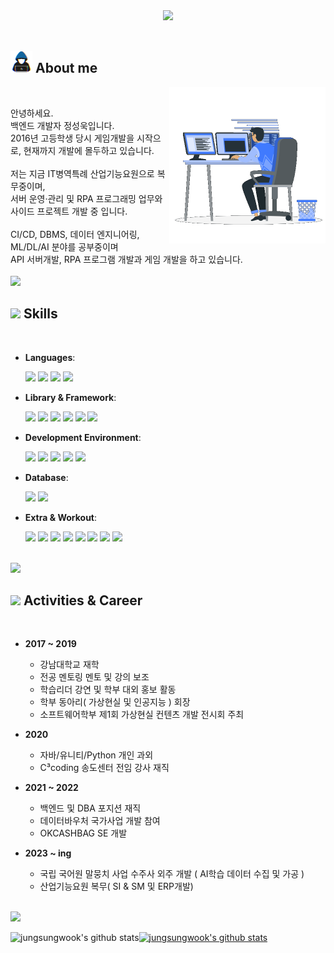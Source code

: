 <div align="center">
<img src="https://capsule-render.vercel.app/api?type=waving&section=header&color=auto&height=300&section=header&desc=SungWook's%20GitHub&text=WELCOME&fontSize=60" />
</div>
<br>

## <picture><img src = "https://github.com/0xAbdulKhalid/0xAbdulKhalid/raw/main/assets/mdImages/about_me.gif" width = 35px></picture> About me
<picture> <img align="right" src="https://github.com/0xAbdulKhalid/0xAbdulKhalid/raw/main/assets/mdImages/Right_Side.gif" width = 250px></picture>
<br>
<div align="left">
  안녕하세요.<br>백엔드 개발자 정성욱입니다.<br>
  2016년 고등학생 당시 게임개발을 시작으로, 현재까지 개발에 몰두하고 있습니다.<br>
  <br>
  저는 지금 IT병역특례 산업기능요원으로 복무중이며,<br>
  서버 운영·관리 및 RPA 프로그래밍 업무와 사이드 프로젝트 개발 중 입니다.<br>
  <br>
  CI/CD, DBMS, 데이터 엔지니어링, ML/DL/AI 분야를 공부중이며<br>
  API 서버개발, RPA 프로그램 개발과 게임 개발을 하고 있습니다.<br>
</div>
<br>
<img src="https://user-images.githubusercontent.com/73097560/115834477-dbab4500-a447-11eb-908a-139a6edaec5c.gif">

## <img src="https://media2.giphy.com/media/QssGEmpkyEOhBCb7e1/giphy.gif?cid=ecf05e47a0n3gi1bfqntqmob8g9aid1oyj2wr3ds3mg700bl&rid=giphy.gif" width ="25"><b> Skills</b>
<br>
<p align="center">

- **Languages**:
  
    <a target="_blank"><img src="https://img.shields.io/badge/C Sharp-239120?style=flat-square&logo=C Sharp&logoColor=white"/></a>
    <a target="_blank"><img src="https://img.shields.io/badge/Python-3776AB?style=flat-square&logo=Python&logoColor=white"/></a>
    <a target="_blank"><img src="https://img.shields.io/badge/JS-F7DF1E?style=flat-square&logo=JavaScript&logoColor=white"/></a>
    <a target="_blank"><img src="https://img.shields.io/badge/TS-3178C6?style=flat-square&logo=TypeScript&logoColor=white"/></a>

- **Library & Framework**:
  
    <a target="_blank"><img src="https://img.shields.io/badge/Node.JS-339933?style=flat-square&logo=Node.js&logoColor=white"/></a>
    <a target="_blank"><img src="https://img.shields.io/badge/NestJS-E0234E?style=flat-square&logo=NestJs&logoColor=white"/></a>
    <a target="_blank"><img src="https://img.shields.io/badge/OpenCV-5C3EE8?style=flat-square&logo=OpenCV&logoColor=white"/></a> 
    <a target="_blank"><img src="https://img.shields.io/badge/Unity-FFFFFF?style=flat-square&logo=Unity&logoColor=black"/></a>
    <a target="_blank"><img src="https://img.shields.io/badge/Puppeteer-40B5A4?style=flat-square&logo=Puppeteer&logoColor=black"/></a>
    <a target="_blank"><img src="https://img.shields.io/badge/Keras-D00000?style=flat-square&logo=Keras&logoColor=white"/></a>

- **Development Environment**:
  
    <a target="_blank"><img src="https://img.shields.io/badge/Npm-CB3837?style=flat-square&logo=npm&logoColor=white"/></a>
    <a target="_blank"><img src="https://img.shields.io/badge/git-F05032?style=flat-square&logo=Git&logoColor=white"/></a>
    <a target="_blank"><img src="https://img.shields.io/badge/AWS-232f32?style=flat-square&logo=Amazon AWS&logoColor=white"/></a>
    <a target="_blank"><img src="https://img.shields.io/badge/ASUS-000000?style=flat-square&logo=ASUS&logoColor=white"/></a>
    <a target="_blank"><img src="https://img.shields.io/badge/Docker-2496ED?style=flat-square&logo=Docker&logoColor=white"/></a>
  
- **Database**:
  
    <a target="_blank"><img src="https://img.shields.io/badge/PostgreSQL-4169E1?style=flat-square&logo=PostgreSQL&logoColor=white"/></a>
    <a target="_blank"><img src="https://img.shields.io/badge/MariaDB-003545?style=flat-square&logo=MariaDB&logoColor=white"/></a>
  
- **Extra & Workout**:
    
    <a target="_blank"><img src="https://img.shields.io/badge/Oracle Database-F80000?style=flat-square&logo=Oracle&logoColor=white"/></a>
    <a target="_blank"><img src="https://img.shields.io/badge/PyTorch-EE4C2C?style=flat-square&logo=PyTorch&logoColor=white"/></a>
    <a target="_blank"><img src="https://img.shields.io/badge/TensorFlow-FF6F00?style=flat-square&logo=TensorFlow&logoColor=white"/></a>
    <a target="_blank"><img src="https://img.shields.io/badge/Elastic Search-005571?style=flat-square&logo=Elasticsearch&logoColor=white"/></a>
    <a target="_blank"><img src="https://img.shields.io/badge/React-61DAFB?style=flat-square&logo=React&logoColor=white"/></a>
    <a target="_blank"><img src="https://img.shields.io/badge/Electron-47848F?style=flat-square&logo=Electron&logoColor=white"/></a>
    <a target="_blank"><img src="https://img.shields.io/badge/Amazon SQS-FF4F8B?style=flat-square&logo=Amazon SQS&logoColor=white"/></a>
    <a target="_blank"><img src="https://img.shields.io/badge/AWS Lambda-FF9900?style=flat-square&logo=AWS Lambda&logoColor=white"/></a>
    

</p>
<br>
<img src="https://user-images.githubusercontent.com/73097560/115834477-dbab4500-a447-11eb-908a-139a6edaec5c.gif">

## <img src="https://media4.giphy.com/media/s99VUdNNp2kzYJDq4B/giphy.gif?cid=ecf05e4717fu30ruptwcesdy6iw3ceh7l9ghdgo277zgx4gp&rid=giphy.gif&ct=s" width ="50"><b> Activities & Career</b>
<br>
<p align="center">
  
  - **2017 ~ 2019**
    - 강남대학교 재학
    - 전공 멘토링 멘토 및 강의 보조
    - 학습리더 강연 및 학부 대외 홍보 활동
    - 학부 동아리( 가상현실 및 인공지능 ) 회장
    - 소프트웨어학부 제1회 가상현실 컨텐츠 개발 전시회 주최
  
  - **2020**
    - 자바/유니티/Python 개인 과외
    - C³coding 송도센터 전임 강사 재직
    
  - **2021 ~ 2022**
    - 백엔드 및 DBA 포지션 재직
    - 데이터바우처 국가사업 개발 참여
    - OKCASHBAG SE 개발

  - **2023 ~ ing**
    - 국립 국어원 말뭉치 사업 수주사 외주 개발 ( AI학습 데이터 수집 및 가공 )
    - 산업기능요원 복무( SI & SM 및 ERP개발)
  
</p>
<br>
<img src="https://user-images.githubusercontent.com/73097560/115834477-dbab4500-a447-11eb-908a-139a6edaec5c.gif">
  
  
![jungsungwook's github stats](https://github-readme-stats.vercel.app/api?username=jungsungwook&show_icons=true&count_private=true)[![jungsungwook's github stats](https://github-readme-stats.vercel.app/api/top-langs/?username=jungsungwook&count_private=true&show_icons=true&hide_border=true&title_color=004386&icon_color=004386&layout=compact)](https://github.com/jungsungwook)
